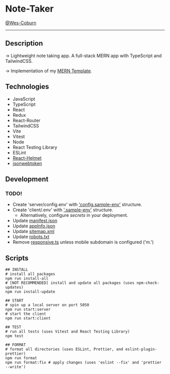 # Note-Taker

[@Wes-Coburn](https://github.com/Wes-Coburn)

---

## Description

-> Lightweight note taking app. A full-stack MERN app with TypeScript and TailwindCSS.

-> Implementation of my [MERN Template](https://github.com/Wes-Coburn/template-MERN-app).

## Technologies

- JavaScript
- TypeScript
- React
- Redux
- React-Router
- TailwindCSS
- Vite
- Vitest
- Node
- React Testing Library
- ESLint
- [React-Helmet](https://www.npmjs.com/package/react-helmet)
- [jsonwebtoken](https://www.npmjs.com/package/jsonwebtoken)

## Development

### TODO!

- Create 'server/config.env' with ['config.sample-env'](server/config.sample-env) structure.
- Create 'client/.env' with ['.sample-env'](client/.sample-env) structure.
  - Alternatively, configure *secrets* in your deployment.
- Update [manifest.json](/client/manifest.json)
- Update [appInfo.json](/client//appInfo.json)
- Update [sitemap.xml](/client/public/sitemap.xml)
- Update [robots.txt](/client/public/robots.txt)
- Remove [responsive.ts](/client/src/app/responsive.ts) unless mobile subdomain is configured ('m.')

## Scripts

```shell
## INSTALL
# install all packages
npm run install-all
# [NOT RECOMMENDED] install and update all packages (uses npm-check-updates)
npm run install-update

## START
# spin up a local server on port 5050
npm run start:server
# start the client
npm run start:client

## TEST
# run all tests (uses Vitest and React Testing Library)
npm test

## FORMAT
# format all directories (uses ESLint, Prettier, and eslint-plugin-prettier)
npm run format
npm run format:fix # apply changes (uses 'eslint --fix' and 'prettier --write')
```
